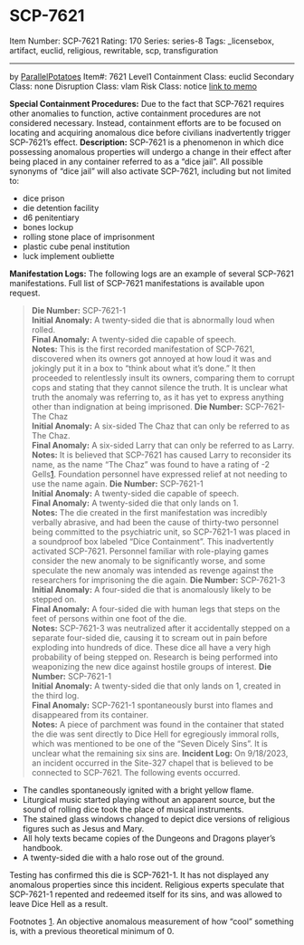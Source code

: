 # SCP-7621
Item Number: SCP-7621
Rating: 170
Series: series-8
Tags: _licensebox, artifact, euclid, religious, rewritable, scp, transfiguration

---

by [ParallelPotatoes](/parallels-potato-page)
Item#: 7621
Level1
Containment Class:
euclid
Secondary Class:
none
Disruption Class:
vlam
Risk Class:
notice
[link to memo](/classification-committee-memo)  

**Special Containment Procedures:** Due to the fact that SCP-7621 requires other anomalies to function, active containment procedures are not considered necessary. Instead, containment efforts are to be focused on locating and acquiring anomalous dice before civilians inadvertently trigger SCP-7621’s effect.
**Description:** SCP-7621 is a phenomenon in which dice possessing anomalous properties will undergo a change in their effect after being placed in any container referred to as a “dice jail”. All possible synonyms of “dice jail” will also activate SCP-7621, including but not limited to:
  * dice prison
  * die detention facility
  * d6 penitentiary
  * bones lockup
  * rolling stone place of imprisonment
  * plastic cube penal institution
  * luck implement oubliette

**Manifestation Logs:** The following logs are an example of several SCP-7621 manifestations. Full list of SCP-7621 manifestations is available upon request.
> **Die Number:** SCP-7621-1  
>  **Initial Anomaly:** A twenty-sided die that is abnormally loud when rolled.  
>  **Final Anomaly:** A twenty-sided die capable of speech.  
>  **Notes:** This is the first recorded manifestation of SCP-7621, discovered when its owners got annoyed at how loud it was and jokingly put it in a box to “think about what it’s done.” It then proceeded to relentlessly insult its owners, comparing them to corrupt cops and stating that they cannot silence the truth. It is unclear what truth the anomaly was referring to, as it has yet to express anything other than indignation at being imprisoned.
> **Die Number:** SCP-7621-The Chaz  
>  **Initial Anomaly:** A six-sided The Chaz that can only be referred to as The Chaz.  
>  **Final Anomaly:** A six-sided Larry that can only be referred to as Larry.  
>  **Notes:** It is believed that SCP-7621 has caused Larry to reconsider its name, as the name “The Chaz” was found to have a rating of -2 Gells[1](javascript:;). Foundation personnel have expressed relief at not needing to use the name again.
> **Die Number:** SCP-7621-1  
>  **Initial Anomaly:** A twenty-sided die capable of speech.  
>  **Final Anomaly:** A twenty-sided die that only lands on 1.  
>  **Notes:** The die created in the first manifestation was incredibly verbally abrasive, and had been the cause of thirty-two personnel being committed to the psychiatric unit, so SCP-7621-1 was placed in a soundproof box labeled “Dice Containment”. This inadvertently activated SCP-7621. Personnel familiar with role-playing games consider the new anomaly to be significantly worse, and some speculate the new anomaly was intended as revenge against the researchers for imprisoning the die again.
> **Die Number:** SCP-7621-3  
>  **Initial Anomaly:** A four-sided die that is anomalously likely to be stepped on.  
>  **Final Anomaly:** A four-sided die with human legs that steps on the feet of persons within one foot of the die.  
>  **Notes:** SCP-7621-3 was neutralized after it accidentally stepped on a separate four-sided die, causing it to scream out in pain before exploding into hundreds of dice. These dice all have a very high probability of being stepped on. Research is being performed into weaponizing the new dice against hostile groups of interest.
> **Die Number:** SCP-7621-1  
>  **Initial Anomaly:** A twenty-sided die that only lands on 1, created in the third log.  
>  **Final Anomaly:** SCP-7621-1 spontaneously burst into flames and disappeared from its container.  
>  **Notes:** A piece of parchment was found in the container that stated the die was sent directly to Dice Hell for egregiously immoral rolls, which was mentioned to be one of the “Seven Dicely Sins”. It is unclear what the remaining six sins are.
**Incident Log:** On 9/18/2023, an incident occurred in the Site-327 chapel that is believed to be connected to SCP-7621. The following events occurred.
  * The candles spontaneously ignited with a bright yellow flame.
  * Liturgical music started playing without an apparent source, but the sound of rolling dice took the place of musical instruments.
  * The stained glass windows changed to depict dice versions of religious figures such as Jesus and Mary.
  * All holy texts became copies of the Dungeons and Dragons player’s handbook.
  * A twenty-sided die with a halo rose out of the ground.

Testing has confirmed this die is SCP-7621-1. It has not displayed any anomalous properties since this incident. Religious experts speculate that SCP-7621-1 repented and redeemed itself for its sins, and was allowed to leave Dice Hell as a result.
  

Footnotes
[1](javascript:;). An objective anomalous measurement of how “cool” something is, with a previous theoretical minimum of 0.